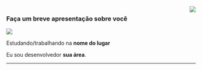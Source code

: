 <img align='right' src="https://github-readme-stats.vercel.app/api?username=iuricode&show_icons=true&title_color=783c00&text_color=af552e&icon_color=783c00&bg_color=f8efd4&cache_seconds=2300">

### Faça um breve apresentação sobre você

<img src="https://img.shields.io/static/v1?label=Overview&message=SEUNOME&color=f8efd4&style=for-the-badge&logo=GitHub">

<p>

Estudando/trabalhando na **nome do lugar**<br/>

Eu sou desenvolvedor **sua área**.


</p>
<hr>